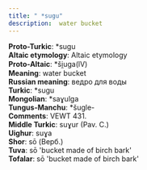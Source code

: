 ```yaml
---
title: " *sugu"
description:  water bucket
---
```


<strong>Proto-Turkic</strong>:  *sugu<br>
<strong>Altaic etymology</strong>:  Altaic etymology<br>
<strong> Proto-Altaic</strong>:  *ši̯uga(lV)<br>
<strong>Meaning</strong>:  water bucket<br>
<strong>Russian meaning</strong>:  ведро для воды<br>
<strong>Turkic</strong>:  *sugu<br>
<strong>Mongolian</strong>:  *saɣulga<br>
<strong>Tungus-Manchu</strong>:  *šugle-<br>
<strong>Comments</strong>:  VEWT 431.<br>
<strong>Middle Turkic</strong>:  suɣur (Pav. C.)<br>
<strong>Uighur</strong>:  suɣa<br>
<strong>Shor</strong>:  sō (Верб.)<br>
<strong>Tuva</strong>:  sō 'bucket made of birch bark'<br>
<strong>Tofalar</strong>:  sō 'bucket made of birch bark'<br>


